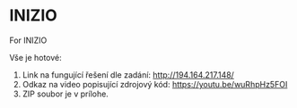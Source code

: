 # INIZIO
For INIZIO

Vše je hotové:

1)  Link na fungující řešení dle zadání: http://194.164.217.148/
2)  Odkaz na video popisující zdrojový kód: https://youtu.be/wuRhpHz5FOI
3)  ZIP soubor je v prílohe.
